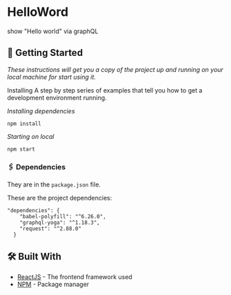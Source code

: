 # HelloWord

show "Hello world" via graphQL

## 🚩 Getting Started
_These instructions will get you a copy of the project up and running on your local machine for start using it._

Installing
A step by step series of examples that tell you how to get a development environment running.

_Installing dependencies_

```npm install```

_Starting on local_

```npm start```

### 🖇 Dependencies
They are in the ```package.json``` file.

These are the project dependencies:
```
"dependencies": {
    "babel-polyfill": "^6.26.0",
    "graphql-yoga": "^1.18.3",
    "request": "^2.88.0"
  }
 ```
 
## 🛠 Built With
* [ReactJS](https://reactjs.org/) - The frontend framework used
* [NPM](https://www.npmjs.com/) - Package manager



